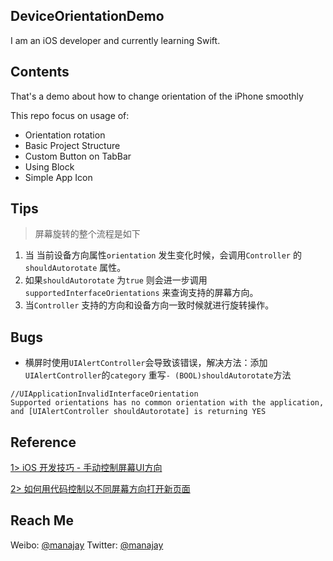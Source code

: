 ## DeviceOrientationDemo

I am an iOS developer and currently learning Swift.

## Contents 
That's a demo about how to change orientation of the iPhone smoothly

This repo focus on usage of:

* Orientation rotation
* Basic Project Structure
* Custom Button on TabBar
* Using Block 
* Simple App Icon

## Tips

> 屏幕旋转的整个流程是如下

1. 当 当前设备方向属性`orientation` 发生变化时候，会调用`Controller` 的`shouldAutorotate` 属性。
2. 如果`shouldAutorotate` 为`true` 则会进一步调用`supportedInterfaceOrientations` 来查询支持的屏幕方向。
3. 当`Controller` 支持的方向和设备方向一致时候就进行旋转操作。

## Bugs

* 横屏时使用`UIAlertController`会导致该错误，解决方法：添加`UIAlertController`的`category` 重写`- (BOOL)shouldAutorotate`方法

```
//UIApplicationInvalidInterfaceOrientation
Supported orientations has no common orientation with the application, 
and [UIAlertController shouldAutorotate] is returning YES
```

## Reference

[1> iOS 开发技巧 - 手动控制屏幕UI方向](https://eliyar.biz/ios-manual-change-screen-orientation/)

[2> 如何用代码控制以不同屏幕方向打开新页面](https://lvwenhan.com/ios/458.html)


## Reach Me ##
Weibo: [@manajay](http://weibo.com/manajay)
Twitter: [@manajay](https://twitter.com/Manajay_dlj)




